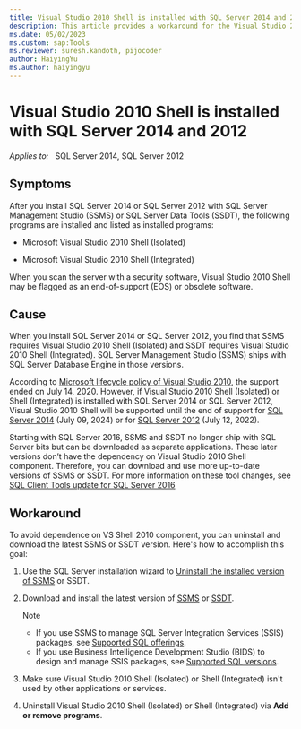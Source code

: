 ```yaml
---
title: Visual Studio 2010 Shell is installed with SQL Server 2014 and 2012 
description: This article provides a workaround for the Visual Studio 2010 Shell end-of-support warning that occurs when you scan the server with a security software.
ms.date: 05/02/2023
ms.custom: sap:Tools
ms.reviewer: suresh.kandoth, pijocoder
author: HaiyingYu
ms.author: haiyingyu
---
```


# Visual Studio 2010 Shell is installed with SQL Server 2014 and 2012

_Applies to:_ &nbsp; SQL Server 2014, SQL Server 2012

## Symptoms

After you install SQL Server 2014 or SQL Server 2012 with SQL Server Management Studio (SSMS) or SQL Server Data Tools (SSDT), the following programs are installed and listed as installed programs:

- Microsoft Visual Studio 2010 Shell (Isolated)  

- Microsoft Visual Studio 2010 Shell (Integrated)  

When you scan the server with a security software, Visual Studio 2010 Shell may be flagged as an end-of-support (EOS) or obsolete software.

## Cause

When you install SQL Server 2014 or SQL Server 2012, you find that SSMS requires Visual Studio 2010 Shell (Isolated) and SSDT requires Visual Studio 2010 Shell (Integrated). SQL Server Management Studio (SSMS) ships with SQL Server Database Engine in those versions.

According to [Microsoft lifecycle policy of Visual Studio 2010](/lifecycle/products/visual-studio-2010), the support ended on July 14, 2020. However, if Visual Studio 2010 Shell (Isolated) or Shell (Integrated) is installed with SQL Server 2014 or SQL Server 2012, Visual Studio 2010 Shell will be supported until the end of support for [SQL Server 2014](/lifecycle/products/sql-server-2014) (July 09, 2024) or for [SQL Server 2012](/lifecycle/products/microsoft-sql-server-2012) (July 12, 2022).

Starting with SQL Server 2016, SSMS and SSDT no longer ship with SQL Server bits but can be downloaded as separate applications. These later versions don’t have the dependency on Visual Studio 2010 Shell component. Therefore, you can download and use more up-to-date versions of SSMS or SSDT. For more information on these tool changes, see [SQL Client Tools update for SQL Server 2016](https://cloudblogs.microsoft.com/sqlserver/2016/03/25/sql-client-tools-update-for-sql-server-2016/)

## Workaround

To avoid dependence on VS Shell 2010 component, you can uninstall and download the latest SSMS or SSDT version. Here's how to accomplish this goal:

1. Use the SQL Server installation wizard to [Uninstall the installed version of SSMS](/troubleshoot/sql/ssms/uninstall-management-studio) or SSDT.

1. Download and install the latest version of [SSMS](/sql/ssms/download-sql-server-management-studio-ssms) or [SSDT](/sql/ssdt/download-sql-server-data-tools-ssdt).

    > [!NOTE]
    >
    > - If you use SSMS to manage SQL Server Integration Services (SSIS) packages, see [Supported SQL offerings](/sql/ssms/download-sql-server-management-studio-ssms#supported-sql-offerings).
    > - If you use Business Intelligence Development Studio (BIDS) to design and manage SSIS packages, see [Supported SQL versions](/sql/ssdt/download-sql-server-data-tools-ssdt#supported-sql-versions).

1. Make sure Visual Studio 2010 Shell (Isolated) or Shell (Integrated) isn't used by other applications or services.

1. Uninstall Visual Studio 2010 Shell (Isolated) or Shell (Integrated) via **Add or remove programs**.
